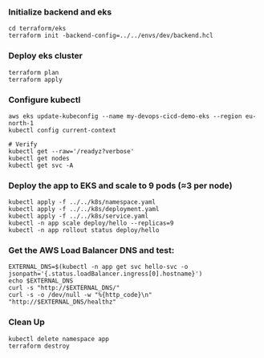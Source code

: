 ### Initialize backend and eks
```
cd terraform/eks
terraform init -backend-config=../../envs/dev/backend.hcl
```
### Deploy eks cluster
```
terraform plan
terraform apply
```
### Configure kubectl
```
aws eks update-kubeconfig --name my-devops-cicd-demo-eks --region eu-north-1
kubectl config current-context

# Verify
kubectl get --raw='/readyz?verbose'
kubectl get nodes
kubectl get svc -A
```
### Deploy the app to EKS and scale to 9 pods (≈3 per node)
```
kubectl apply -f ../../k8s/namespace.yaml
kubectl apply -f ../../k8s/deployment.yaml
kubectl apply -f ../../k8s/service.yaml
kubectl -n app scale deploy/hello --replicas=9
kubectl -n app rollout status deploy/hello
```
### Get the AWS Load Balancer DNS and test:
```
EXTERNAL_DNS=$(kubectl -n app get svc hello-svc -o jsonpath='{.status.loadBalancer.ingress[0].hostname}')
echo $EXTERNAL_DNS
curl -s "http://$EXTERNAL_DNS/"
curl -s -o /dev/null -w "%{http_code}\n" "http://$EXTERNAL_DNS/healthz"
```
### Clean Up
```
kubectl delete namespace app
terraform destroy
```
